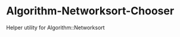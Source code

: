 Algorithm-Networksort-Chooser
=============================

Helper utility for Algorithm::Networksort